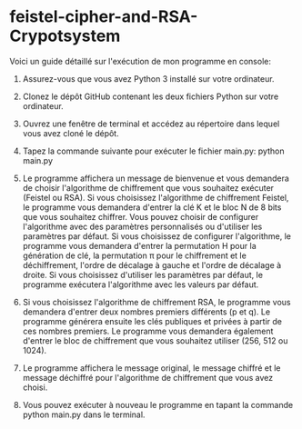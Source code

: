 # feistel-cipher-and-RSA-Crypotsystem
Voici un guide détaillé sur l'exécution de mon programme en console:

1. Assurez-vous que vous avez Python 3 installé sur votre ordinateur.
2. Clonez le dépôt GitHub contenant les deux fichiers Python sur votre ordinateur.
3. Ouvrez une fenêtre de terminal et accédez au répertoire dans lequel vous avez cloné le dépôt.
4. Tapez la commande suivante pour exécuter le fichier main.py:
python main.py

5. Le programme affichera un message de bienvenue et vous demandera de choisir l'algorithme de chiffrement que vous souhaitez exécuter (Feistel ou RSA).
Si vous choisissez l'algorithme de chiffrement Feistel, le programme vous demandera d'entrer la clé K et le bloc N de 8 bits que vous souhaitez chiffrer. Vous pouvez choisir de configurer l'algorithme avec des paramètres personnalisés ou d'utiliser les paramètres par défaut. Si vous choisissez de configurer l'algorithme, le programme vous demandera d'entrer la permutation H pour la génération de clé, la permutation π pour le chiffrement et le déchiffrement, l'ordre de décalage à gauche et l'ordre de décalage à droite. Si vous choisissez d'utiliser les paramètres par défaut, le programme exécutera l'algorithme avec les valeurs par défaut.
6. Si vous choisissez l'algorithme de chiffrement RSA, le programme vous demandera d'entrer deux nombres premiers différents (p et q). Le programme générera ensuite les clés publiques et privées à partir de ces nombres premiers. Le programme vous demandera également d'entrer le bloc de chiffrement que vous souhaitez utiliser (256, 512 ou 1024).
7. Le programme affichera le message original, le message chiffré et le message déchiffré pour l'algorithme de chiffrement que vous avez choisi.
8. Vous pouvez exécuter à nouveau le programme en tapant la commande python main.py dans le terminal. 
